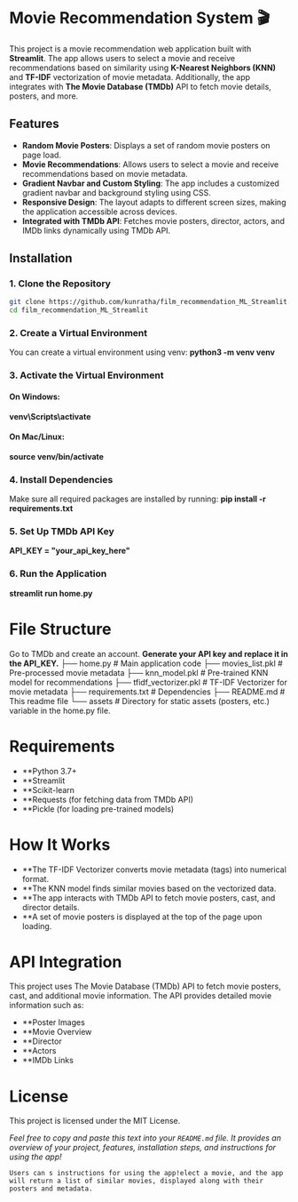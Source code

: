 # Movie Recommendation System 🎬

This project is a movie recommendation web application built with **Streamlit**. The app allows users to select a movie and receive recommendations based on similarity using **K-Nearest Neighbors (KNN)** and **TF-IDF** vectorization of movie metadata. Additionally, the app integrates with **The Movie Database (TMDb)** API to fetch movie details, posters, and more.

## Features
- **Random Movie Posters**: Displays a set of random movie posters on page load.
- **Movie Recommendations**: Allows users to select a movie and receive recommendations based on movie metadata.
- **Gradient Navbar and Custom Styling**: The app includes a customized gradient navbar and background styling using CSS.
- **Responsive Design**: The layout adapts to different screen sizes, making the application accessible across devices.
- **Integrated with TMDb API**: Fetches movie posters, director, actors, and IMDb links dynamically using TMDb API.

## Installation

### 1. Clone the Repository
```bash
git clone https://github.com/kunratha/film_recommendation_ML_Streamlit.git
cd film_recommendation_ML_Streamlit
```

### 2. Create a Virtual Environment
You can create a virtual environment using venv:
**python3 -m venv venv**

### 3. Activate the Virtual Environment
#### On Windows:
**venv\Scripts\activate**

#### On Mac/Linux:
**source venv/bin/activate**

### 4. Install Dependencies
Make sure all required packages are installed by running:
**pip install -r requirements.txt**

### 5. Set Up TMDb API Key

**API_KEY = "your_api_key_here"**

### 6. Run the Application
**streamlit run home.py**

# File Structure
Go to TMDb and create an account.
**Generate your API key and replace it in the API_KEY.**
├── home.py               # Main application code
├── movies_list.pkl        # Pre-processed movie metadata
├── knn_model.pkl          # Pre-trained KNN model for recommendations
├── tfidf_vectorizer.pkl   # TF-IDF Vectorizer for movie metadata
├── requirements.txt       # Dependencies
├── README.md              # This readme file
└── assets                 # Directory for static assets (posters, etc.)
variable in the home.py file.

# Requirements
- **Python 3.7+
- **Streamlit
- **Scikit-learn
- **Requests (for fetching data from TMDb API)
- **Pickle (for loading pre-trained models)


# How It Works
- **The TF-IDF Vectorizer converts movie metadata (tags) into numerical format.
- **The KNN model finds similar movies based on the vectorized data.
- **The app interacts with TMDb API to fetch movie posters, cast, and director details.
- **A set of movie posters is displayed at the top of the page upon loading.

# API Integration
This project uses The Movie Database (TMDb) API to fetch movie posters, cast, and additional movie information. The API provides detailed movie information such as:

- **Poster Images
- **Movie Overview
- **Director
- **Actors
- **IMDb Links

# License
This project is licensed under the MIT License.

*Feel free to copy and paste this text into your `README.md` file. 
It provides an overview of your project, features, installation steps, and instructions for using the app!*

    Users can s instructions for using the app!elect a movie, and the app will return a list of similar movies, displayed along with their posters and metadata.
